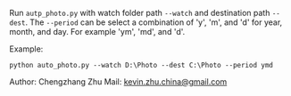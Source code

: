 Run `autp_photo.py` with watch folder path `--watch` and destination path `--dest`. 
The `--period` can be select a combination of 'y', 'm', and 'd' for year, month, and day. For example 'ym', 'md', and 'd'.

Example:
```
python auto_photo.py --watch D:\Photo --dest C:\Photo --period ymd
```

Author: Chengzhang Zhu
Mail: kevin.zhu.china@gmail.com
